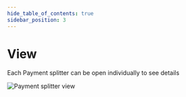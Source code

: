 ```yaml
---
hide_table_of_contents: true
sidebar_position: 3
---
```


# View

Each Payment splitter can be open individually to see details

![Payment splitter view](/img/admin/mechanics-simple/payment-splitter/splitter_view_dialog.png)

